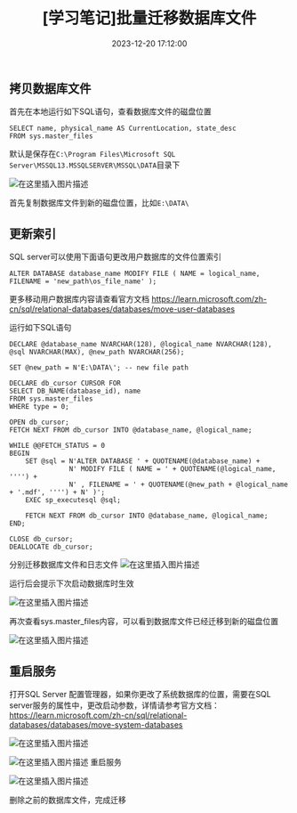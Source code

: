 ﻿---
thumbnail:
cover:
title: '[学习笔记]批量迁移数据库文件'
excerpt:
description:
date: 2023-12-20 17:12:00
tags:
categories: 
toc: true
recommend: 1
keywords: categories-java
uniqueId: 2023-12-20 17:12:00/[学习笔记]批量迁移数据库文件.html
---


## 拷贝数据库文件

首先在本地运行如下SQL语句，查看数据库文件的磁盘位置
```
SELECT name, physical_name AS CurrentLocation, state_desc
FROM sys.master_files
```

默认是保存在`C:\Program Files\Microsoft SQL Server\MSSQL13.MSSQLSERVER\MSSQL\DATA`目录下

![在这里插入图片描述](644861-20231220171129160-221846004.png)

首先复制数据库文件到新的磁盘位置，比如`E:\DATA\`

## 更新索引

SQL server可以使用下面语句更改用户数据库的文件位置索引
```
ALTER DATABASE database_name MODIFY FILE ( NAME = logical_name, FILENAME = 'new_path\os_file_name' );
```

更多移动用户数据库内容请查看官方文档  https://learn.microsoft.com/zh-cn/sql/relational-databases/databases/move-user-databases


运行如下SQL语句

```
DECLARE @database_name NVARCHAR(128), @logical_name NVARCHAR(128), @sql NVARCHAR(MAX), @new_path NVARCHAR(256);

SET @new_path = N'E:\DATA\'; -- new file path

DECLARE db_cursor CURSOR FOR 
SELECT DB_NAME(database_id), name 
FROM sys.master_files
WHERE type = 0;

OPEN db_cursor;  
FETCH NEXT FROM db_cursor INTO @database_name, @logical_name;  

WHILE @@FETCH_STATUS = 0  
BEGIN  
    SET @sql = N'ALTER DATABASE ' + QUOTENAME(@database_name) + 
               N' MODIFY FILE ( NAME = ' + QUOTENAME(@logical_name, '''') + 
               N' , FILENAME = ' + QUOTENAME(@new_path + @logical_name + '.mdf', '''') + N' )';
    EXEC sp_executesql @sql;

    FETCH NEXT FROM db_cursor INTO @database_name, @logical_name;  
END; 

CLOSE db_cursor;  
DEALLOCATE db_cursor;

```

分别迁移数据库文件和日志文件
![在这里插入图片描述](644861-20231220171129166-747734690.png)


运行后会提示下次启动数据库时生效

![在这里插入图片描述](644861-20231220171129176-1514751479.png)






再次查看sys.master_files内容，可以看到数据库文件已经迁移到新的磁盘位置

![在这里插入图片描述](644861-20231220171129106-492802479.png)
## 重启服务

打开SQL Server 配置管理器，如果你更改了系统数据库的位置，需要在SQL server服务的属性中，更改启动参数，详情请参考官方文档：https://learn.microsoft.com/zh-cn/sql/relational-databases/databases/move-system-databases

![在这里插入图片描述](644861-20231220171129202-1209282596.png)

![在这里插入图片描述](644861-20231220171129161-294669963.png)
重启服务

![在这里插入图片描述](644861-20231220171129398-800973374.png)


删除之前的数据库文件，完成迁移